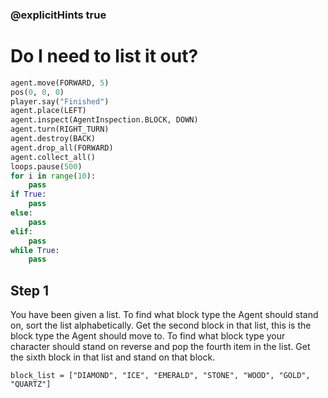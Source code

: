 ### @explicitHints true

# Do I need to list it out? 

```python
agent.move(FORWARD, 5)
pos(0, 0, 0)
player.say("Finished")
agent.place(LEFT)
agent.inspect(AgentInspection.BLOCK, DOWN) 
agent.turn(RIGHT_TURN)
agent.destroy(BACK)
agent.drop_all(FORWARD)
agent.collect_all()
loops.pause(500)
for i in range(10):
    pass
if True: 
    pass
else: 
    pass
elif:
    pass
while True:
    pass
```

## Step 1
You have been given a list. To find what block type the Agent should stand on, sort the list alphabetically. Get the second block in that list, this is the block type the Agent should move to. To find what block type your character should stand on reverse and pop the fourth item in the list. Get the sixth block in that list and stand on that block. 

```template
block_list = ["DIAMOND", "ICE", "EMERALD", "STONE", "WOOD", "GOLD", "QUARTZ"]
```